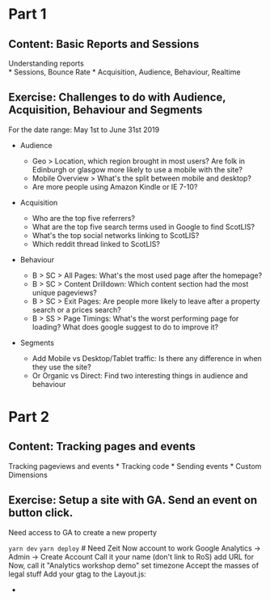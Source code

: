 # Part 1

## Content: Basic Reports and Sessions

Understanding reports    
    * Sessions, Bounce Rate
    * Acquisition, Audience, Behaviour, Realtime

## Exercise: Challenges to do with Audience, Acquisition, Behaviour and Segments

For the date range: May 1st to June 31st 2019

* Audience
  * Geo > Location, which region brought in most users? Are folk in Edinburgh or glasgow more likely to use a mobile with the site?
  * Mobile Overview > What's the split between mobile and desktop?
  * Are more people using Amazon Kindle or IE 7-10?

* Acquisition
  * Who are the top five referrers?
  * What are the top five search terms used in Google to find ScotLIS?
  * What's the top social networks linking to ScotLIS?
  * Which reddit thread linked to ScotLIS?

* Behaviour
  * B > SC > All Pages: What's the most used page after the homepage?
  * B > SC > Content Drilldown: Which content section had the most unique pageviews?
  * B > SC > Exit Pages: Are people more likely to leave after a property search or a prices search?
  * B > SS > Page Timings: What's the worst performing page for loading? What does google suggest to do to improve it?

* Segments
  * Add Mobile vs Desktop/Tablet traffic: Is there any difference in when they use the site?
  * Or Organic vs Direct: Find two interesting things in audience and behaviour


# Part 2

## Content: Tracking pages and events

Tracking pageviews and events
    * Tracking code
    * Sending events
    * Custom Dimensions

## Exercise: Setup a site with GA. Send an event on button click.

Need access to GA to create a new property

`yarn dev`
`yarn deploy` # Need Zeit Now account to work
Google Analytics -> Admin -> Create Account
Call it your name
(don't link to RoS)
add URL for Now, call it "Analytics workshop demo"
set timezone
Accept the masses of legal stuff
Add your gtag to the Layout.js:
 * <script dangerouslySetInnerHTML
 * Or use a package to do it

# Part 3

## Content: Views, Accounts and Properties

View
    * (Organisation), Account, Property, View
    * View best practices and filters

## Exercise: Create three views (master, raw test)

http://www.botsimulator.com/

# Part 4

## Content: Goals. Macro and Micro

Setting up goals
    * Macro vs Micro
    * Goal Funnels
    * GA destination goals

## Exercise: Create destination goal and funnel for your site


# Part 5

## Content: Experiments and Statistics

A/B testing
    * Statistics science

## Exercise: Design an experiment and figure out how you can measure it


# Part 6

## Content: Google Optimize

A/B testing
    * Google Optimize

## Exercise: Create A/B test for your site


# Stuff

https://developers.google.com/optimize/devguides/experiments

New app - next.js?
New ga account
setup goal of getting to buy page
Landing -> product -> purchase
Add cypress test to go through and drop off (add randomness to achieving goal)
setup variant in Google Optimizer
create variant which is better in app (plus randomizer)

Good link:
https://www.slideshare.net/MasterCertifiedTrainers/map-it-using-the-4-cs-to-design-and-deliver-great-training-8962691
